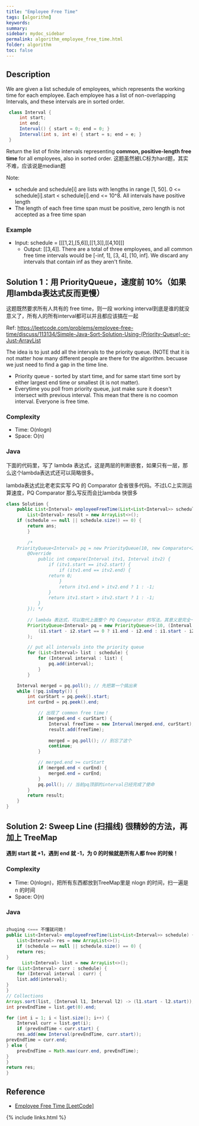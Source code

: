 ```yaml
---
title: "Employee Free Time"
tags: [algorithm]
keywords:
summary:
sidebar: mydoc_sidebar
permalink: algorithm_employee_free_time.html
folder: algorithm
toc: false
---
```


## Description
We are given a list schedule of employees, which represents the working time for each employee.
Each employee has a list of non-overlapping Intervals, and these intervals are in sorted order.
```java
 class Interval {
     int start;
     int end;
     Interval() { start = 0; end = 0; }
     Interval(int s, int e) { start = s; end = e; }
 }
```
Return the list of finite intervals representing **common, positive-length free time** for all employees, also in sorted order. 这题虽然被LC标为hard题，其实不难，应该说是median题

Note:
* schedule and schedule[i] are lists with lengths in range [1, 50]. 0 <= schedule[i].start < schedule[i].end <= 10^8. All intervals have positive length
* The length of each free time span must be positive, zero length is not accepted as a free time span

### Example
* Input: schedule = [[[1,2],[5,6]],[[1,3]],[[4,10]]]
  * Output: [[3,4]]. There are a total of three employees, and all common free time intervals would be [-inf, 1], [3, 4], [10, inf]. We discard any intervals that contain inf as they aren't finite.

## Solution 1：用 PriorityQueue，速度前 10%（如果用lambda表达式反而更慢）
这题既然要求所有人共有的 free time，则一段 working interval到底是谁的就没意义了，所有人的所有interval都可以并且都应该搞在一起

Ref: https://leetcode.com/problems/employee-free-time/discuss/113134/Simple-Java-Sort-Solution-Using-(Priority-Queue)-or-Just-ArrayList

The idea is to just add all the intervals to the priority queue. (NOTE that it is not matter how many different people are there for the algorithm. becuase we just need to find a gap in the time line.
* Priority queue - sorted by start time, and for same start time sort by either largest end time or smallest (it is not matter).
* Everytime you poll from priority queue, just make sure it doesn't intersect with previous interval.
This mean that there is no coomon interval. Everyone is free time.

### Complexity
* Time: O(nlogn)
* Space: O(n)

### Java
下面的代码里，写了 lambda 表达式，这是两层的判断嵌套，如果只有一层，那么这个lambda表达式还可以简略很多。

lambda表达式比老老实实写 PQ 的 Comparator 会省很多代码。不过LC上实测运算速度，PQ Comparator 那么写反而会比lambda 快很多
```java
class Solution {
    public List<Interval> employeeFreeTime(List<List<Interval>> schedule) {
    	List<Interval> result = new ArrayList<>();
	if (schedule == null || schedule.size() == 0) {
	    return ans;
        }
	
        /*
	PriorityQueue<Interval> pq = new PriorityQueue(10, new Comparator<Interval>(){
	    @Override
            public int compare(Interval itv1, Interval itv2) {
                if (itv1.start == itv2.start) {
                    if (itv1.end == itv2.end) {
		        return 0;
                    }
                    return itv1.end > itv2.end ? 1 : -1;
                }
                return itv1.start > itv2.start ? 1 : -1;
            }
        }); */
        
        // lambda 表达式，可以取代上面整个 PQ Comparator 的写法，其意义是完全一样的
        PriorityQueue<Interval> pq = new PriorityQueue<>(10, (Interval i1, Interval i2) -> 
            (i1.start - i2.start == 0 ? i1.end - i2.end : i1.start - i2.start)
        );

        // put all intervals into the priority queue
        for (List<Interval> list : schedule) {
            for (Interval interval : list) {
                pq.add(interval);
            }
        }

	Interval merged = pq.poll(); // 先把第一个搞出来
	while (!pq.isEmpty()) {
	    int curStart = pq.peek().start;
	    int curEnd = pq.peek().end;

            // 出现了 common free time！
            if (merged.end < curStart) {
                Interval freeTime = new Interval(merged.end, curStart);
                result.add(freeTime);
                
                merged = pq.poll(); // 别忘了这个
                continue;
            }

            // merged.end >= curStart
            if (merged.end < curEnd) {
                merged.end = curEnd;
            }
            pq.poll(); // 当前pq顶部的interval已经完成了使命
        }
        return result;
    }
}
```

## Solution 2: Sweep Line (扫描线) 很精妙的方法，再加上 TreeMap
**遇到 start 就 +1，遇到 end 就 -1，为 0 的时候就是所有人都 free 的时候！**

### Complexity
* Time: O(nlogn)，把所有东西都放到TreeMap里是 nlogn 的时间，扫一遍是 n 的时间
* Space: O(n)

### Java
```java

```

```java
zhuqing <=== 不懂就问她！
public List<Interval> employeeFreeTime(List<List<Interval>> schedule) {
	List<Interval> res = new ArrayList<>();
	if (schedule == null || schedule.size() == 0) {
	return res;
}
      List<Interval> list = new ArrayList<>();
for (List<Interval> curr : schedule) {
	for (Interval interval : curr) {
	list.add(interval);
}
}
// Collections
Arrays.sort(list, (Interval l1, Interval l2) -> (l1.start - l2.start));
int prevEndTime = list.get(0).end;

for (int i = 1; i < list.size(); i++) {
	Interval curr = list.get(i);
	if (prevEndTime < curr.start) {
	res.add(new Interval(prevEndTime, curr.start));
prevEndTime = curr.end;
} else {
	prevEndTime = Math.max(curr.end, prevEndTime);
}
}
return res;
}
```

## Reference
* [Employee Free Time [LeetCode]](https://leetcode.com/problems/employee-free-time/description/)

{% include links.html %}
